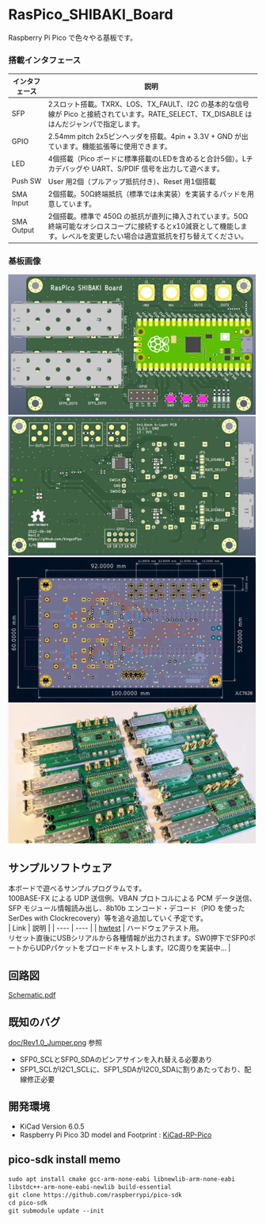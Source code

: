 # RasPico_SHIBAKI_Board
Raspberry Pi Pico で色々やる基板です。  

### 搭載インタフェース
| インタフェース | 説明 |
| ---- | ---- |
| SFP | 2スロット搭載。TXRX、LOS、TX_FAULT、I2C の基本的な信号線が Pico と接続されています。RATE_SELECT、TX_DISABLE ははんだジャンパで指定します。 |
| GPIO | 2.54mm pitch 2x5ピンヘッダを搭載。4pin + 3.3V + GND が出ています。機能拡張等に使用できます。 |
| LED | 4個搭載（Pico ボードに標準搭載のLEDを含めると合計5個）。Lチカデバッグや UART、S/PDIF 信号を出力して遊べます。 |
| Push SW | User 用2個（プルアップ抵抗付き）、Reset 用1個搭載 |
| SMA Input | 2個搭載。50Ω終端抵抗（標準では未実装）を実装するパッドを用意しています。 |
| SMA Output | 2個搭載。標準で 450Ω の抵抗が直列に挿入されています。50Ω 終端可能なオシロスコープに接続するとx10減衰として機能します。レベルを変更したい場合は適宜抵抗を打ち替えてください。 |

### 基板画像
<img src="doc/pcb_top.png" width="500">  
<img src="doc/pcb_bottom.png" width="500">  
<img src="doc/pcb_size.png" width="500">  
<img src="doc/SHIBAKIs.jpg" width="500">  

## サンプルソフトウェア
本ボードで遊べるサンプルプログラムです。  
100BASE-FX による UDP 送信例、VBAN プロトコルによる PCM データ送信、SFP モジュール情報読み出し、8b10b エンコード・デコード（PIO を使った SerDes with Clockrecovery）等を追々追加していく予定です。  
| Link | 説明 |
| ---- | ---- |
| [hwtest](firmware/hwtest/ "hwtest") | ハードウェアテスト用。<br> リセット直後にUSBシリアルから各種情報が出力されます。SW0押下でSFP0ポートからUDPパケットをブロードキャストします。I2C周りを実装中... |

## 回路図
[Schematic.pdf](doc/schematic.pdf "Schematic")

## 既知のバグ
[doc/Rev1.0_Jumper.png](doc/Rev1.0_Jumper.png "Rev1.0_Jumper.png") 参照
* SFP0_SCLとSFP0_SDAのピンアサインを入れ替える必要あり
* SFP1_SCLがI2C1_SCLに、SFP1_SDAがI2C0_SDAに割りあたっており、配線修正必要

## 開発環境
- KiCad Version 6.0.5
- Raspberry Pi Pico 3D model and Footprint : [KiCad-RP-Pico](https://github.com/ncarandini/KiCad-RP-Pico "KiCad-RP-Pico")

## pico-sdk install memo
```
sudo apt install cmake gcc-arm-none-eabi libnewlib-arm-none-eabi libstdc++-arm-none-eabi-newlib build-essential
git clone https://github.com/raspberrypi/pico-sdk
cd pico-sdk
git submodule update --init
```
